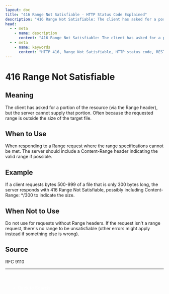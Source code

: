 ```yaml
---
layout: doc
title: "416 Range Not Satisfiable - HTTP Status Code Explained"
description: "416 Range Not Satisfiable: The client has asked for a portion of the resource (via the Range header), but the server cannot supply that portion. Often becaus..."
head:
  - - meta
    - name: description
      content: "416 Range Not Satisfiable: The client has asked for a portion of the resource (via the Range header), but the server cannot supply that portion. Often becaus..."
  - - meta
    - name: keywords
      content: "HTTP 416, Range Not Satisfiable, HTTP status code, REST API, web development"
---
```


# 416 Range Not Satisfiable

## Meaning

The client has asked for a portion of the resource (via the Range header), but the server cannot supply that portion. Often because the requested range is outside the size of the target file.

## When to Use

When responding to a Range request where the range specifications cannot be met. The server should include a Content-Range header indicating the valid range if possible.

## Example

If a client requests bytes 500-999 of a file that is only 300 bytes long, the server responds with 416 Range Not Satisfiable, possibly including Content-Range: */300 to indicate the size.

## When Not to Use

Do not use for requests without Range headers. If the request isn't a range request, there's no range to be unsatisfiable (other errors might apply instead if something else is wrong).

## Source

RFC 9110

---

<div style="margin-top: 40px;">
  <a href="/http-codes/" style="display: inline-block; padding: 12px 24px; background: hsl(var(--primary)); color: white; text-decoration: none; border-radius: var(--radius); font-weight: 500; transition: all 0.2s ease;">← Back to Search</a>
</div>
